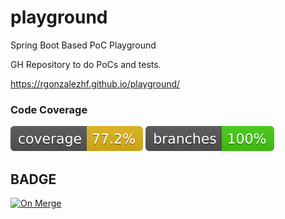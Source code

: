 # playground
Spring Boot Based PoC Playground

GH Repository to do PoCs and tests.

https://rgonzalezhf.github.io/playground/

### Code Coverage

![Coverage](.github/badges/jacoco.svg)
![Branches](.github/badges/branches.svg)


## BADGE
[![On Merge](https://github.com/rgonzalezhf/playground/actions/workflows/on-merge.yml/badge.svg)](https://github.com/rgonzalezhf/playground/actions/workflows/on-merge.yml)